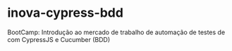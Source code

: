 # inova-cypress-bdd
BootCamp: Introdução ao mercado de trabalho de automação de testes de com CypressJS e Cucumber (BDD)
